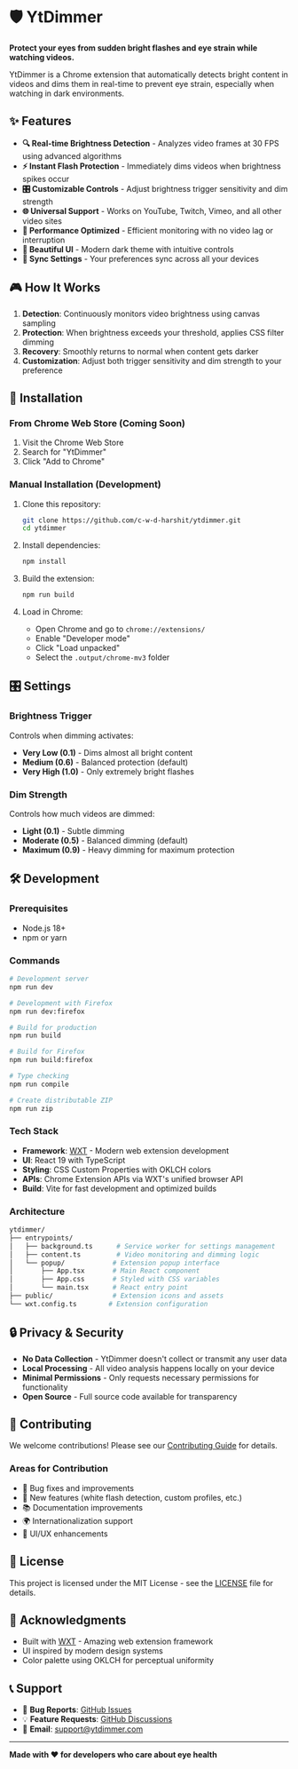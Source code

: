 # 🛡️ YtDimmer

**Protect your eyes from sudden bright flashes and eye strain while watching videos.**

YtDimmer is a Chrome extension that automatically detects bright content in videos and dims them in real-time to prevent eye strain, especially when watching in dark environments.

## ✨ Features

- **🔍 Real-time Brightness Detection** - Analyzes video frames at 30 FPS using advanced algorithms
- **⚡ Instant Flash Protection** - Immediately dims videos when brightness spikes occur
- **🎛️ Customizable Controls** - Adjust brightness trigger sensitivity and dim strength
- **🌐 Universal Support** - Works on YouTube, Twitch, Vimeo, and all other video sites
- **🎯 Performance Optimized** - Efficient monitoring with no video lag or interruption
- **🎨 Beautiful UI** - Modern dark theme with intuitive controls
- **💾 Sync Settings** - Your preferences sync across all your devices

## 🎮 How It Works

1. **Detection**: Continuously monitors video brightness using canvas sampling
2. **Protection**: When brightness exceeds your threshold, applies CSS filter dimming
3. **Recovery**: Smoothly returns to normal when content gets darker
4. **Customization**: Adjust both trigger sensitivity and dim strength to your preference

## 🚀 Installation

### From Chrome Web Store (Coming Soon)

1. Visit the Chrome Web Store
2. Search for "YtDimmer"
3. Click "Add to Chrome"

### Manual Installation (Development)

1. Clone this repository:

   ```bash
   git clone https://github.com/c-w-d-harshit/ytdimmer.git
   cd ytdimmer
   ```

2. Install dependencies:

   ```bash
   npm install
   ```

3. Build the extension:

   ```bash
   npm run build
   ```

4. Load in Chrome:
   - Open Chrome and go to `chrome://extensions/`
   - Enable "Developer mode"
   - Click "Load unpacked"
   - Select the `.output/chrome-mv3` folder

## 🎛️ Settings

### Brightness Trigger

Controls when dimming activates:

- **Very Low (0.1)** - Dims almost all bright content
- **Medium (0.6)** - Balanced protection (default)
- **Very High (1.0)** - Only extremely bright flashes

### Dim Strength

Controls how much videos are dimmed:

- **Light (0.1)** - Subtle dimming
- **Moderate (0.5)** - Balanced dimming (default)
- **Maximum (0.9)** - Heavy dimming for maximum protection

## 🛠️ Development

### Prerequisites

- Node.js 18+
- npm or yarn

### Commands

```bash
# Development server
npm run dev

# Development with Firefox
npm run dev:firefox

# Build for production
npm run build

# Build for Firefox
npm run build:firefox

# Type checking
npm run compile

# Create distributable ZIP
npm run zip
```

### Tech Stack

- **Framework**: [WXT](https://wxt.dev) - Modern web extension development
- **UI**: React 19 with TypeScript
- **Styling**: CSS Custom Properties with OKLCH colors
- **APIs**: Chrome Extension APIs via WXT's unified browser API
- **Build**: Vite for fast development and optimized builds

### Architecture

```bash
ytdimmer/
├── entrypoints/
│   ├── background.ts      # Service worker for settings management
│   ├── content.ts         # Video monitoring and dimming logic
│   └── popup/            # Extension popup interface
│       ├── App.tsx       # Main React component
│       ├── App.css       # Styled with CSS variables
│       └── main.tsx      # React entry point
├── public/               # Extension icons and assets
└── wxt.config.ts        # Extension configuration
```

## 🔒 Privacy & Security

- **No Data Collection** - YtDimmer doesn't collect or transmit any user data
- **Local Processing** - All video analysis happens locally on your device
- **Minimal Permissions** - Only requests necessary permissions for functionality
- **Open Source** - Full source code available for transparency

## 🤝 Contributing

We welcome contributions! Please see our [Contributing Guide](CONTRIBUTING.md) for details.

### Areas for Contribution

- 🐛 Bug fixes and improvements
- 🌟 New features (white flash detection, custom profiles, etc.)
- 📚 Documentation improvements
- 🌍 Internationalization support
- 🎨 UI/UX enhancements

## 📝 License

This project is licensed under the MIT License - see the [LICENSE](LICENSE) file for details.

## 🙏 Acknowledgments

- Built with [WXT](https://wxt.dev) - Amazing web extension framework
- UI inspired by modern design systems
- Color palette using OKLCH for perceptual uniformity

## 📞 Support

- 🐛 **Bug Reports**: [GitHub Issues](https://github.com/c-w-d-harshit/ytdimmer/issues)
- 💡 **Feature Requests**: [GitHub Discussions](https://github.com/c-w-d-harshit/ytdimmer/discussions)
- 📧 **Email**: <support@ytdimmer.com>

---

**Made with ❤️ for developers who care about eye health**

